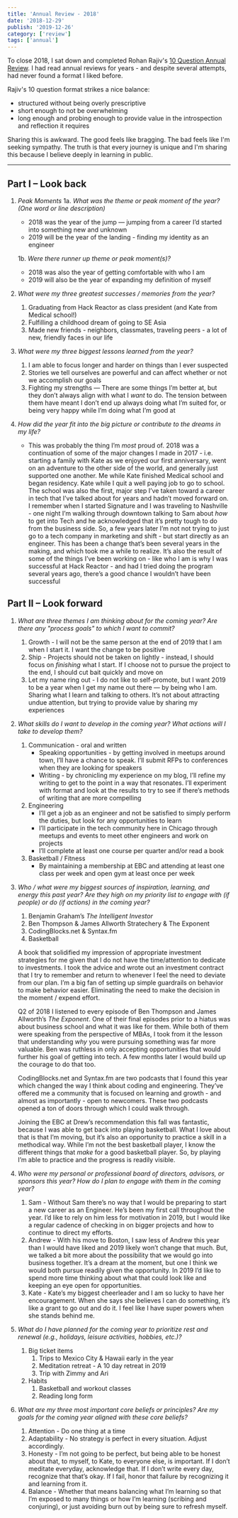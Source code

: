 ```yaml
---
title: 'Annual Review - 2018'
date: '2018-12-29'
publish: '2019-12-26'
category: ['review']
tags: ['annual']
---
```


To close 2018, I sat down and completed Rohan Rajiv's [10 Question Annual Review](https://alearningaday.blog/2018/12/28/the-10-question-annual-review-2018-edition/). I had read annual reviews for years - and despite several attempts, had never found a format I liked before.

Rajiv's 10 question format strikes a nice balance:

-   structured without being overly prescriptive
-   short enough to not be overwhelming
-   long enough and probing enough to provide value in the introspection and reflection it requires

Sharing this is awkward. The good feels like bragging. The bad feels like I'm seeking sympathy. The truth is that every journey is unique and I'm sharing this because I believe deeply in learning in public.

---

## Part I – Look back

1. _Peak Moments_
   1a. _What was the theme or peak moment of the year? (One word or line description)_

    - 2018 was the year of the jump — jumping from a career I’d started into something new and unknown
    - 2019 will be the year of the landing - finding my identity as an engineer

    1b. _Were there runner up theme or peak moment(s)?_

    - 2018 was also the year of getting comfortable with who I am
    - 2019 will also be the year of expanding my definition of myself

2. _What were my three greatest successes / memories from the year?_

    1. Graduating from Hack Reactor as class president (and Kate from Medical school!)
    2. Fulfilling a childhood dream of going to SE Asia
    3. Made new friends - neighbors, classmates, traveling peers - a lot of new, friendly faces in our life

3. _What were my three biggest lessons learned from the year?_

    1. I am able to focus longer and harder on things than I ever suspected
    2. Stories we tell ourselves are powerful and can affect whether or not we accomplish our goals
    3. Fighting my strengths — There are some things I’m better at, but they don’t always align with what I _want_ to do. The tension between them have meant I don’t end up always doing what I’m suited for, or being very happy while I’m doing what I’m good at

4. _How did the year fit into the big picture or contribute to the dreams in my life?_
    - This was probably the thing I’m _most_ proud of. 2018 was a continuation of some of the major changes I made in 2017 - i.e. starting a family with Kate as we enjoyed our first anniversary, went on an adventure to the other side of the world, and generally just supported one another. Me while Kate finished Medical school and began residency. Kate while I quit a well paying job to go to school. The school was also the first, major step I’ve taken toward a career in tech that I’ve talked about for years and hadn’t moved forward on. I remember when I started Signature and I was traveling to Nashville - one night I’m walking through downtown talking to Sam about _how_ to get into Tech and he acknowledged that it’s pretty tough to do from the business side. So, a few years later I’m not not trying to just go to a tech company in marketing and shift - but start directly as an engineer. This has been a change that’s been several years in the making, and which took me a while to realize. It’s also the result of some of the things I’ve been working on - like who I am is why I was successful at Hack Reactor - and had I tried doing the program several years ago, there’s a good chance I wouldn’t have been successful

## Part II – Look forward

1.  _What are three themes I am thinking about for the coming year? Are there any "process goals" to which I want to commit?_

    1.  Growth - I will not be the same person at the end of 2019 that I am when I start it. I want the change to be positive
    2.  Ship - Projects should not be taken on lightly - instead, I should focus on _finishing_ what I start. If I choose not to pursue the project to the end, I should cut bait quickly and move on
    3.  Let my name ring out - I do not like to self-promote, but I want 2019 to be a year when I get my name out there — by being who I am. Sharing what I learn and talking to others. It’s not about attracting undue attention, but trying to provide value by sharing my experiences

2.  _What skills do I want to develop in the coming year? What actions will I take to develop them?_

    1.  Communication - oral and written
        -   Speaking opportunities - by getting involved in meetups around town, I’ll have a chance to speak. I’ll submit RFPs to conferences when they are looking for speakers
        -   Writing - by chronicling my experience on my blog, I’ll refine my writing to get to the point in a way that resonates. I’ll experiment with format and look at the results to try to see if there’s methods of writing that are more compelling
    2.  Engineering
        -   I’ll get a job as an engineer and not be satisfied to simply perform the duties, but look for any opportunities to learn
        -   I’ll participate in the tech community here in Chicago through meetups and events to meet other engineers and work on projects
        -   I’ll complete at least one course per quarter and/or read a book
    3.  Basketball / Fitness
        -   By maintaining a membership at EBC and attending at least one class per week and open gym at least once per week

3.  _Who / what were my biggest sources of inspiration, learning, and energy this past year? Are they high on my priority list to engage with (if people) or do (if actions) in the coming year?_

    1.  Benjamin Graham’s _The Intelligent Investor_
    2.  Ben Thompson & James Allworth Stratechery & The Exponent
    3.  CodingBlocks.net & Syntax.fm
    4.  Basketball

    A book that solidified my impression of appropriate investment strategies for me given that I do not have the time/attention to dedicate to investments. I took the advice and wrote out an investment contract that I try to remember and return to whenever I feel the need to deviate from our plan. I’m a big fan of setting up simple guardrails on behavior to make behavior easier. Eliminating the need to make the decision in the moment / expend effort.

    Q2 of 2018 I listened to every episode of Ben Thompson and James Allworth’s _The Exponent_. One of their final episodes prior to a hiatus was about business school and what it was like for them. While both of them were speaking from the perspective of MBAs, I took from it the lesson that understanding _why_ you were pursuing something was far more valuable. Ben was ruthless in only accepting opportunities that would further his goal of getting into tech. A few months later I would build up the courage to do that too.

    CodingBlocks.net and Syntax.fm are two podcasts that I found this year which changed the way I think about coding and engineering. They’ve offered me a community that is focused on learning and growth - and almost as importantly - open to newcomers. These two podcasts opened a ton of doors through which I could walk through.

    Joining the EBC at Drew’s recommendation this fall was fantastic, because I was able to get back into playing basketball. What I love about that is that I’m moving, but it’s also an opportunity to practice a skill in a methodical way. While I’m not the best basketball player, I know the different things that _make_ for a good basketball player. So, by playing I’m able to practice and the progress is readily visible.

4.  _Who were my personal or professional board of directors, advisors, or sponsors this year? How do I plan to engage with them in the coming year?_

    1.  Sam - Without Sam there’s no way that I would be preparing to start a new career as an Engineer. He’s been my first call throughout the year. I’d like to rely on him less for motivation in 2019, but I would like a regular cadence of checking in on bigger projects and how to continue to direct my efforts.
    2.  Andrew - With his move to Boston, I saw less of Andrew this year than I would have liked and 2019 likely won’t change that much. But, we talked a bit more about the possibility that we would go into business together. It’s a dream at the moment, but one I think we would both pursue readily given the opportunity. In 2019 I’d like to spend more time thinking about what that could look like and keeping an eye open for opportunities.
    3.  Kate - Kate’s my biggest cheerleader and I am so lucky to have her encouragement. When she says she believes I can do something, it’s like a grant to go out and do it. I feel like I have super powers when she stands behind me.

5.  _What do I have planned for the coming year to prioritize rest and renewal (e.g., holidays, leisure activities, hobbies, etc.)?_

    1.  Big ticket items
        1.  Trips to Mexico City & Hawaii early in the year
        2.  Meditation retreat - A 10 day retreat in 2019
        3.  Trip with Zimmy and Ari
    2.  Habits
        1.  Basketball and workout classes
        2.  Reading long form

6.  _What are my three most important core beliefs or principles? Are my goals for the coming year aligned with these core beliefs?_
    1.  Attention - Do one thing at a time
    2.  Adaptability - No strategy is perfect in every situation. Adjust accordingly.
    3.  Honesty - I’m not going to be perfect, but being able to be honest about that, to myself, to Kate, to everyone else, is important. If I don’t meditate everyday, acknowledge that. If I don’t write every day, recognize that that’s okay. If I fail, honor that failure by recognizing it and learning from it.
    4.  Balance - Whether that means balancing what I’m learning so that I’m exposed to many things or how I’m learning (scribing and conjuring), or just avoiding burn out by being sure to refresh myself.

